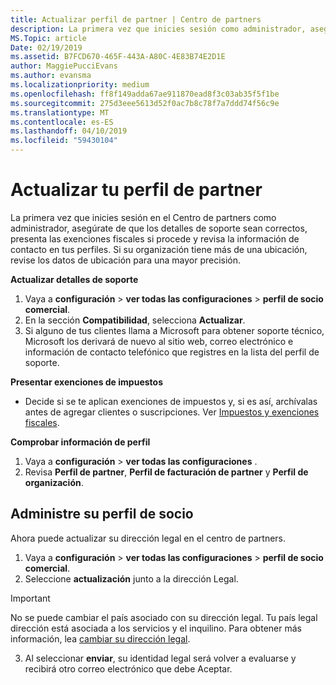 ```yaml
---
title: Actualizar perfil de partner | Centro de partners
description: La primera vez que inicies sesión como administrador, asegúrate de que los detalles de soporte técnico sean correctos, presenta las exenciones fiscales si procede y revisa la información de contacto en tus perfiles.
MS.Topic: article
Date: 02/19/2019
ms.assetid: B7FCD670-465F-443A-A80C-4E83B74E2D1E
author: MaggiePucciEvans
ms.author: evansma
ms.localizationpriority: medium
ms.openlocfilehash: ff8f149adda67ae911870ead8f3c03ab35f5f1be
ms.sourcegitcommit: 275d3eee5613d52f0ac7b8c78f7a7ddd74f56c9e
ms.translationtype: MT
ms.contentlocale: es-ES
ms.lasthandoff: 04/10/2019
ms.locfileid: "59430104"
---
```

# <a name="update-your-partner-profile"></a>Actualizar tu perfil de partner


La primera vez que inicies sesión en el Centro de partners como administrador, asegúrate de que los detalles de soporte sean correctos, presenta las exenciones fiscales si procede y revisa la información de contacto en tus perfiles. Si su organización tiene más de una ubicación, revise los datos de ubicación para una mayor precisión.

**Actualizar detalles de soporte**

1.  Vaya a **configuración** &gt; **ver todas las configuraciones** &gt; **perfil de socio comercial**.
2.  En la sección **Compatibilidad**, selecciona **Actualizar**.
3.  Si alguno de tus clientes llama a Microsoft para obtener soporte técnico, Microsoft los derivará de nuevo al sitio web, correo electrónico e información de contacto telefónico que registres en la lista del perfil de soporte.

**Presentar exenciones de impuestos**

-   Decide si se te aplican exenciones de impuestos y, si es así, archívalas antes de agregar clientes o suscripciones. Ver [Impuestos y exenciones fiscales](tax-and-tax-exemptions.md).

**Comprobar información de perfil**

1.  Vaya a **configuración** &gt; **ver todas las configuraciones** . 
2.  Revisa **Perfil de partner**, **Perfil de facturación de partner** y **Perfil de organización**.

## <a name="manage-your-partner-profile"></a>Administre su perfil de socio 

Ahora puede actualizar su dirección legal en el centro de partners.

1. Vaya a **configuración** &gt; **ver todas las configuraciones** &gt; **perfil de socio comercial**.
2. Seleccione **actualización** junto a la dirección Legal. 

>[!Important]
>No se puede cambiar el país asociado con su dirección legal. Tu país legal dirección está asociada a los servicios y el inquilino. Para obtener más información, lea [cambiar su dirección legal](https://docs.microsoft.com/office365/admin/manage/change-address-contact-and-more?view=o365-worldwide).

3. Al seleccionar **enviar**, su identidad legal será volver a evaluarse y recibirá otro correo electrónico que debe Aceptar.



 




